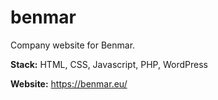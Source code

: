# benmar

Company website for Benmar.

<b>Stack:</b> HTML, CSS, Javascript, PHP, WordPress

<b>Website:</b> https://benmar.eu/
